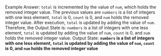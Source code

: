 Example Answer: 
`total` is incremented by the value of `num`, which holds the removed integer value. The previous values are `numbers` is a list of integers with one less element, `total` is 0, `count` is 0, and `num` holds the removed integer value. After execution, `total` is updated by adding the value of `num`. Therefore, the Output State is: `numbers` is a list of integers with one less element, `total` is updated by adding the value of `num`, `count` is 0, and `num` holds the removed integer value.
Output State: **`numbers` is a list of integers with one less element, `total` is updated by adding the value of `num`, `count` is 0, and `num` holds the removed integer value**